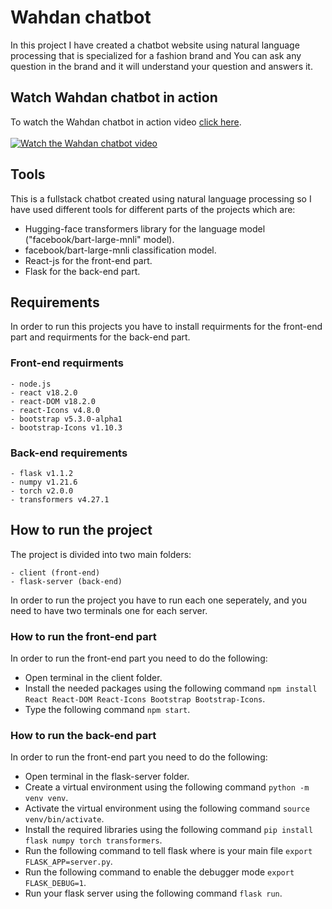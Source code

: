 # Wahdan chatbot

In this project I have created a chatbot website using natural language processing that is specialized for a fashion brand and You can ask any question in the brand and it will understand your question and answers it.

## Watch Wahdan chatbot in action
To watch the Wahdan chatbot in action video [click here](https://www.youtube.com/watch?v=imtkF0nmlAU).<br><br>
[![Watch the Wahdan chatbot video](https://img.youtube.com/vi/imtkF0nmlAU/0.jpg)](https://www.youtube.com/watch?v=imtkF0nmlAU)

## Tools

This is a fullstack chatbot created using natural language processing so I have used different tools for different parts of the projects which are:

- Hugging-face transformers library for the language model ("facebook/bart-large-mnli" model).
- facebook/bart-large-mnli classification model.
- React-js for the front-end part.
- Flask for the back-end part.

## Requirements

In order to run this projects you have to install requirments for the front-end part and requirments for the back-end part.

### Front-end requirments

```
- node.js
- react v18.2.0
- react-DOM v18.2.0
- react-Icons v4.8.0
- bootstrap v5.3.0-alpha1
- bootstrap-Icons v1.10.3
```

### Back-end requirements

```
- flask v1.1.2
- numpy v1.21.6
- torch v2.0.0
- transformers v4.27.1
```

## How to run the project

The project is divided into two main folders:

```
- client (front-end)
- flask-server (back-end)
```

In order to run the project you have to run each one seperately, and you need to have two terminals one for each server.

### How to run the front-end part

In order to run the front-end part you need to do the following:

- Open terminal in the client folder.
- Install the needed packages using the following command `npm install React React-DOM React-Icons Bootstrap Bootstrap-Icons`.
- Type the following command `npm start`.

### How to run the back-end part

In order to run the front-end part you need to do the following:

- Open terminal in the flask-server folder.
- Create a virtual environment using the following command `python -m venv venv`.
- Activate the virtual environment using the following command `source venv/bin/activate`.
- Install the required libraries using the following command `pip install flask numpy torch transformers`.
- Run the following command to tell flask where is your main file `export FLASK_APP=server.py`.
- Run the following command to enable the debugger mode `export FLASK_DEBUG=1`.
- Run your flask server using the following command `flask run`.
